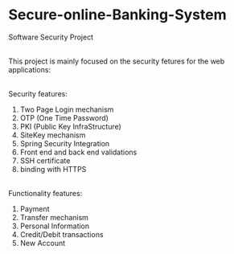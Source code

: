 # Secure-online-Banking-System
Software Security Project<br/><br/>

This project is mainly focused on the security fetures for the web applications:<br/><br/>

Security features:<br/>
1. Two Page Login mechanism<br/>
2. OTP (One Time Password)<br/>
3. PKI (Public Key InfraStructure)<br/>
4. SiteKey mechanism<br/>
5. Spring Security Integration<br/>
6. Front end and back end validations<br/>
7. SSH certificate<br/>
8. binding with HTTPS<br/><br/>

Functionality features:<br/>
1. Payment<br/>
2. Transfer mechanism<br/>
3. Personal Information<br/>
4. Credit/Debit transactions<br/>
5. New Account<br/>
